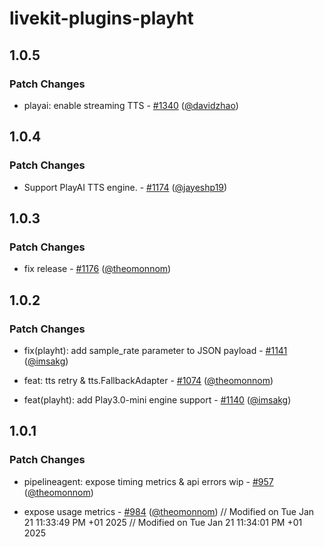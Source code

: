 # livekit-plugins-playht

## 1.0.5

### Patch Changes

- playai: enable streaming TTS - [#1340](https://github.com/livekit/agents/pull/1340) ([@davidzhao](https://github.com/davidzhao))

## 1.0.4

### Patch Changes

- Support PlayAI TTS engine. - [#1174](https://github.com/livekit/agents/pull/1174) ([@jayeshp19](https://github.com/jayeshp19))

## 1.0.3

### Patch Changes

- fix release - [#1176](https://github.com/livekit/agents/pull/1176) ([@theomonnom](https://github.com/theomonnom))

## 1.0.2

### Patch Changes

- fix(playht): add sample_rate parameter to JSON payload - [#1141](https://github.com/livekit/agents/pull/1141) ([@imsakg](https://github.com/imsakg))

- feat: tts retry & tts.FallbackAdapter - [#1074](https://github.com/livekit/agents/pull/1074) ([@theomonnom](https://github.com/theomonnom))

- feat(playht): add Play3.0-mini engine support - [#1140](https://github.com/livekit/agents/pull/1140) ([@imsakg](https://github.com/imsakg))

## 1.0.1

### Patch Changes

- pipelineagent: expose timing metrics & api errors wip - [#957](https://github.com/livekit/agents/pull/957) ([@theomonnom](https://github.com/theomonnom))

- expose usage metrics - [#984](https://github.com/livekit/agents/pull/984) ([@theomonnom](https://github.com/theomonnom))
// Modified on Tue Jan 21 11:33:49 PM +01 2025
// Modified on Tue Jan 21 11:34:01 PM +01 2025

